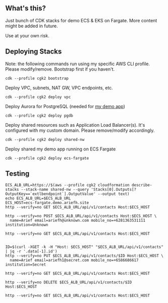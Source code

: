 ## What's this?
Just bunch of CDK stacks for demo ECS & EKS on Fargate.
More content might be added in future.

Use at your own risk.

## Deploying Stacks

Note: the following commands run using my specific AWS CLI profile. Please modify/remove.
Bootstrap first if you haven't.
```
cdk --profile cgk2 bootstrap
```

Deploy VPC, subnets, NAT GW, VPC endpoints, etc.
```
cdk --profile cgk2 deploy vpc 
```

Deploy Aurora for PostgreSQL (needed for [my demo app](https://github.com/arief-hidayat/gin-gorm-api))
```
cdk --profile cgk2 deploy pgdb 
```

Deploy shared resources such as Application Load Balancer(s).
It's configured with my custom domain. Please remove/modify accordingly.
```
cdk --profile cgk2 deploy shared-nw 
```

Deploy shared my demo app running on ECS Fargate
```
cdk --profile cgk2 deploy ecs-fargate 
```
## Testing

```
ECS_ALB_URL=https://$(aws --profile cgk2 cloudformation describe-stacks --stack-name shared-nw --query 'Stacks[0].Outputs[?OutputKey==`extlbendpoint`].OutputValue' --output text)
echo ECS_ALB_URL=$ECS_ALB_URL
ECS_HOST=ecs-fargate.demo.ariefh.site
http --verify=no GET $ECS_ALB_URL/api/v1/contacts Host:$ECS_HOST

http --verify=no POST $ECS_ALB_URL/api/v1/contacts Host:$ECS_HOST \
  name=Arief email=ariefh@unknown.com mobile_no=+6281363531111 institution=Unknown

http --verify=no GET $ECS_ALB_URL/api/v1/contacts Host:$ECS_HOST


ID=$(curl -XGET -k -H "Host: $ECS_HOST" "$ECS_ALB_URL/api/v1/contacts" | jq -r '.data[-1].id')
http --verify=no PUT $ECS_ALB_URL/api/v1/contacts/$ID Host:$ECS_HOST \
  name=Arief email=ariefh1@secret.com mobile_no=+6586686617 institution=Secret

http --verify=no GET $ECS_ALB_URL/api/v1/contacts Host:$ECS_HOST

http --verify=no DELETE $ECS_ALB_URL/api/v1/contacts/$ID Host:$ECS_HOST

http --verify=no GET $ECS_ALB_URL/api/v1/contacts Host:$ECS_HOST
```
